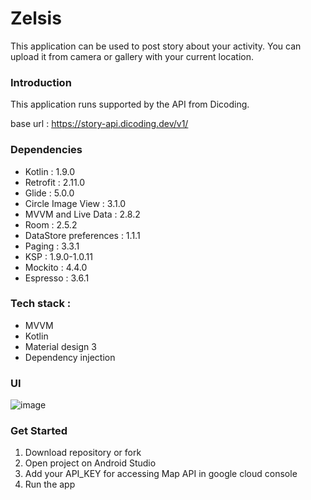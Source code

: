 # Zelsis

This application can be used to post story about your activity. You can upload it from camera or gallery with your current location.

### Introduction

This application runs supported by the API from Dicoding. 

base url : https://story-api.dicoding.dev/v1/

### Dependencies

 - Kotlin : 1.9.0
 - Retrofit : 2.11.0
 - Glide : 5.0.0
 - Circle Image View : 3.1.0
 - MVVM and Live Data : 2.8.2
 - Room : 2.5.2
 - DataStore preferences : 1.1.1
 - Paging : 3.3.1
 - KSP : 1.9.0-1.0.11
 - Mockito : 4.4.0
 - Espresso : 3.6.1


### Tech stack :

- MVVM
- Kotlin
- Material design 3
- Dependency injection

### UI
![image](https://github.com/user-attachments/assets/8b2e3166-16c8-4d51-9e34-ff894e7eab60)



### Get Started

1. Download repository or fork
2. Open project on Android Studio
3. Add your API_KEY for accessing Map API in google cloud console
4. Run the app
